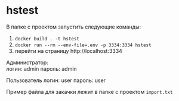 # hstest

В папке с проектом запустить следующие команды:

1. ```docker build . -t hstest```
2. ```docker run --rm --env-file=.env -p 3334:3334 hstest```
3. перейти на страницу http://localhost:3334

Администратор:  
логин: admin
пароль:  admin

Пользователь
логин: user
пароль:  user 


Пример файла для закачки лежит в папке с проектом ```import.txt```